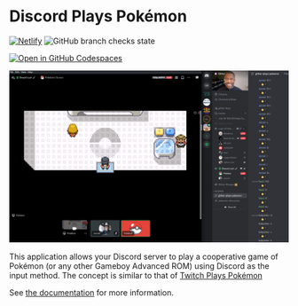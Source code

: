 # Discord Plays Pokémon

[![Netlify](https://img.shields.io/netlify/discord-plays-pokemon?style=for-the-badge)](https://app.netlify.com/sites/discord-plays-pokemon/deploys) ![GitHub branch checks state](https://img.shields.io/github/checks-status/shepherdjerred/discord-plays-pokemon/main?style=for-the-badge)

[![Open in GitHub Codespaces](https://github.com/codespaces/badge.svg)](https://github.com/codespaces/new?hide_repo_select=true&ref=main&repo=625072124)

![A screenshot of a desktop. The window on the left shows a video stream of Pokémon Liquid Crystal produced by this application. The window on the right shows the Discord application with a user named Pokebot in a voice channel. Discord is also displaying a text channel where users can enter commands to control the Pokémon bot](docs/docs/assets/images/screenshot_all.png)

This application allows your Discord server to play a cooperative game of Pokémon (or any other Gameboy Advanced ROM) using Discord as the input method. The concept is similar to that of [Twitch Plays Pokémon](https://en.wikipedia.org/wiki/Twitch_Plays_Pok%C3%A9mon)

See [the documentation](https://discord-plays-pokemon.netlify.app/) for more information.
